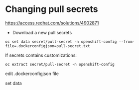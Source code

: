 # Changing pull secrets

https://access.redhat.com/solutions/4902871

- Download a new pull secrets 

```
oc set data secret/pull-secret -n openshift-config --from-file=.dockerconfigjson=pull-secret.txt
```

If secrets contains customizations:

```
oc extract secret/pull-secret -n openshift-config
```
edit .dockerconfigjson file

set data




